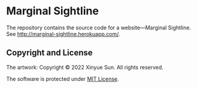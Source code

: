 # Marginal Sightline

The repository contains the source code for a website—Marginal Sightline. See http://marginal-sightline.herokuapp.com/.

## Copyright and License

The artwork: Copyright © 2022 Xinyue Sun. All rights reserved.

The software is protected under [MIT License](https://choosealicense.com/licenses/mit/).
